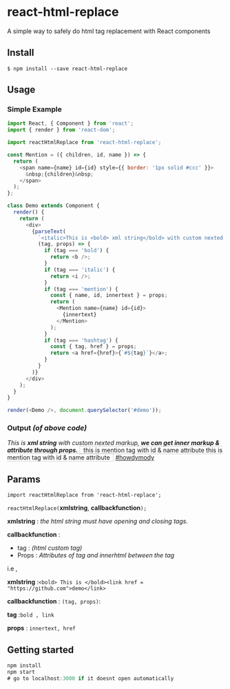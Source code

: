 # react-html-replace

A simple way to safely do html tag replacement with React components

## Install

```
$ npm install --save react-html-replace
```

## Usage

### Simple Example

```js
import React, { Component } from 'react';
import { render } from 'react-dom';

import reactHtmlReplace from 'react-html-replace';

const Mention = ({ children, id, name }) => {
  return (
    <span name={name} id={id} style={{ border: '1px solid #ccc' }}>
      &nbsp;{children}&nbsp;
    </span>
  );
};

class Demo extends Component {
  render() {
    return (
      <div>
        {parseText(
          `<italic>This is <bold> xml string</bold> with custom nexted markup,<bold> we can get inner markup & attribute  through props.</bold></italic> <mention id ="123" name ="raodurgesh">  this is mention tag with id & name attribute </mention> <hashtag tag="howdymody" href ="http://google.com"></hashtag>`,
          (tag, props) => {
            if (tag === 'bold') {
              return <b />;
            }
            if (tag === 'italic') {
              return <i />;
            }
            if (tag === 'mention') {
              const { name, id, innertext } = props;
              return (
                <Mention name={name} id={id}>
                  {innertext}
                </Mention>
              );
            }
            if (tag === 'hashtag') {
              const { tag, href } = props;
              return <a href={href}>{`#${tag}`}</a>;
            }
          }
        )}
      </div>
    );
  }
}

render(<Demo />, document.querySelector('#demo'));
```

### Output _(of above code)_

<i>This is <b> xml string</b> with custom nexted markup,<b> we can get inner markup &amp; attribute through props.</b></i> <span name="raodurgesh" id="123" style="border: 1px solid rgb(204, 204, 204);">&nbsp; this is mention tag with id &amp; name attribute this is mention tag with id &amp; name attribute &nbsp;</span> <a href="http://google.com">#howdymody</a>

## Params

`import reactHtmlReplace from 'react-html-replace';`

`reactHtmlReplace(`**xmlstring**, **callbackfunction**`);`

**xmlstring** : _the html string must have opening and closing tags._

**callbackfunction** :

- tag : _(html custom tag)_
- Props : _Attributes of tag and innerhtml between the tag_

i.e ,

**xmlstring** :`<bold> This is </bold><link href = "https://github.com">demo</link>`

**callbackfunction** : `(tag, props)`:

**tag** :`bold , link`

**props** : `innertext, href`

## Getting started

```js
npm install
npm start
# go to localhost:3000 if it doesnt open automatically
```
